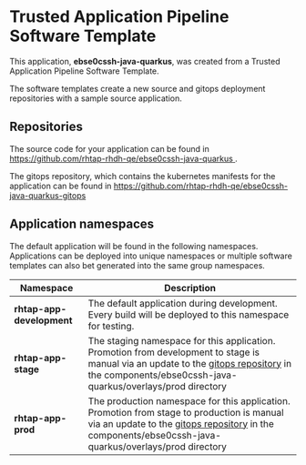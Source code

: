 # Trusted Application Pipeline Software Template

This application, **ebse0cssh-java-quarkus**, was created from a Trusted Application Pipeline Software Template.

The software templates create a new source and gitops deployment repositories with a sample source application. 

## Repositories

The source code for your application can be found in [https://github.com/rhtap-rhdh-qe/ebse0cssh-java-quarkus ](https://github.com/rhtap-rhdh-qe/ebse0cssh-java-quarkus ).
 
The gitops repository, which contains the kubernetes manifests for the application can be found in 
[https://github.com/rhtap-rhdh-qe/ebse0cssh-java-quarkus-gitops ](https://github.com/rhtap-rhdh-qe/ebse0cssh-java-quarkus-gitops ) 

## Application namespaces 

The default application will be found in the following namespaces. Applications can be deployed into unique namespaces or multiple software templates can also bet generated into the same group namespaces.  

|  Namespace   |  Description   |  
| -------- | -------- |   
| **rhtap-app-development** | The default application during development. Every build will be deployed to this namespace for testing. | 
| **rhtap-app-stage** | The staging namespace for this application. Promotion from development to stage is manual via an update to the [gitops repository](https://github.com/rhtap-rhdh-qe/ebse0cssh-java-quarkus-gitops ) in the components/ebse0cssh-java-quarkus/overlays/prod directory |  
| **rhtap-app-prod** | The production namespace for this application. Promotion from stage to production is manual via an update to the [gitops repository](https://github.com/rhtap-rhdh-qe/ebse0cssh-java-quarkus-gitops ) in the components/ebse0cssh-java-quarkus/overlays/prod directory | 